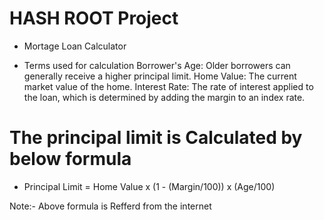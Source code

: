 
# HASH ROOT Project
* Mortage Loan Calculator



* Terms used for calculation 
Borrower's Age: Older borrowers can generally receive a higher principal limit.
Home Value: The current market value of the home.
Interest Rate: The rate of interest applied to the loan, which is determined by adding the margin to an index rate.


# The principal limit is Calculated by below formula

* Principal Limit = Home Value x (1 - (Margin/100)) x (Age/100)

Note:- Above formula is Refferd from the internet
 
